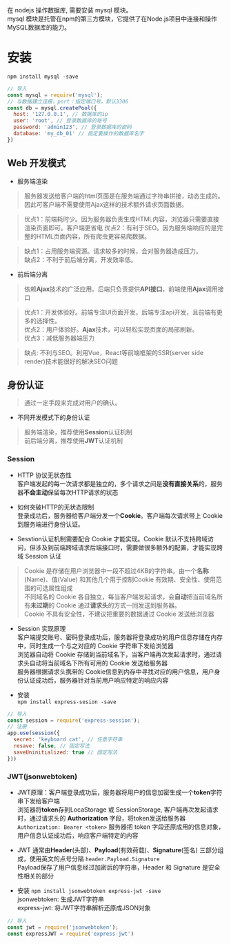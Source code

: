 在 nodejs 操作数据库, 需要安装 mysql 模块。  
mysql 模块是托管在npm的第三方模块，它提供了在Node.js项目中连接和操作MySQL数据库的能力。

# 安装  
`npm install mysql -save`
```js
// 导入
const mysql = require('mysql');
// 与数据建立连接，port：指定端口号，默认3306
const db = mysql.createPool({
  host: '127.0.0.1', // 数据库的ip
  user: 'root', // 登录数据库的账号
  password: 'admin123', // 登录数据库的密码
  database: 'my_db_01' // 指定要操作的数据库名字
})
```

## Web 开发模式
* 服务端渲染
> 服务器发送给客户端的html页面是在服务端通过字符串拼接，动态生成的。因此可客户端不需要使用Ajax这样的技术额外请求页面数据。

> 优点1：前端耗时少。因为服务器负责生成HTML内容，浏览器只需要直接渲染页面即可。客户端更省电
> 优点2：有利于SEO。因为服务端响应的是完整的HTML页面内容，所有爬虫更容易爬数据。

> 缺点1：占用服务端资源。请求较多的时候，会对服务器造成压力。  
> 缺点2：不利于前后端分离，开发效率低。

* 前后端分离
> 依赖**Ajax**技术的广泛应用。后端只负责提供**API接口**，前端使用**Ajax**调用接口

> 优点1：开发体验好。前端专注UI页面开发，后端专注api开发，且前端有更多的选择性。  
> 优点2：用户体验好。**Ajax**技术，可以轻松实现页面的局部刷新。  
> 优点3：减低服务器端压力

> 缺点: 不利与SEO。利用Vue，React等前端框架的SSR(server side render)技术能很好的解决SEO问题

## 身份认证
> 通过一定手段来完成对用户的确认。

* 不同开发模式下的身份认证  
> 服务端渲染，推荐使用**Session**认证机制  
> 前后端分离，推荐使用**JWT**认证机制

### Session
* HTTP 协议无状态性  
客户端发起的每一次请求都是独立的，多个请求之间是**没有直接关系**的，服务器**不会主动**保留每次HTTP请求的状态  

* 如何突破HTTP的无状态限制  
登录成功后，服务器给客户端分发一个**Cookie**。客户端每次请求带上 Cookie 到服务端进行身份认证。

* Sesstion认证机制需要配合 Cookie 才能实现。Cookie 默认不支持跨域访问，但涉及到前端跨域请求后端接口时，需要做很多额外的配置，才能实现跨域 Session 认证  

> Cookie 是存储在用户浏览器中一段不超过4KB的字符串。由一个**名称**(Name)、值(Value) 和其他几个用于控制Cookie 有效期、安全性、使用范围的可选属性组成  
> 不同域名的 Cookie 各自独立，每当客户端发起请求，会**自动**把当前域名所有**未过期**的 Cookie 通过**请求头**的方式一同发送到服务器。  
> Cookie 不具有安全性，不建议把重要的数据通过 Cookie 发送给浏览器

* Session 实现原理  
客户端提交账号、密码登录成功后，服务器将登录成功的用户信息存储在内存中，同时生成一个与之对应的 Cookie 字符串下发给浏览器  
浏览器自动将 Cookie 存储到当前域名下，当客户端再次发起请求时，通过请求头自动将当前域名下所有可用的 Cookie 发送给服务器  
服务器根据请求头携带的 Cookie信息到内存中寻找对应的用户信息，用户身份认证成功后，服务器针对当前用户响应特定的响应内容

* 安装  
`npm install express-sesion -save`  
```js
// 导入
const session = require('express-session');
// 注册
app.use(session({
  secret: 'keyboard cat', // 任意字符串
  resave: false, // 固定写法
  saveUninitialized: true // 固定写法
}))
```

### JWT(jsonwebtoken)
* JWT原理：客户端登录成功后，服务器将用户的信息加密生成一个**token**字符串下发给客户端  
浏览器将**token**存到LocaStorage 或 SessionStorage, 客户端再次发起请求时，通过请求头的 **Authorization** 字段，将token发送给服务器  
`Authorization: Bearer <token>`
服务器把 token 字段还原成用的信息对象，用户信息认证成功后，响应客户端特定的内容  

* JWT 通常由**Header**(头部)、**Payload**(有效荷载)、**Signature**(签名) 三部分组成，使用英文的点号分隔 `header.Payload.Signature`  
Payload保存了用户信息经过加密后的字符串，Header 和 Signature 是安全性相关的部分

* 安装
`npm install jsonwebtoken express-jwt -save`  
jsonwebtoken: 生成JWT字符串  
express-jwt: 将JWT字符串解析还原成JSON对象  
```js
// 导入 
const jwt = require('jsonwebtoken');
const expressJWT = require('express-jwt')
```
